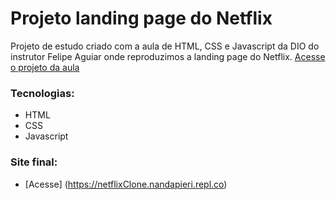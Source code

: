 # Projeto landing page do Netflix

Projeto de estudo criado com a aula de HTML, CSS e Javascript da DIO do instrutor Felipe Aguiar onde reproduzimos a landing page do Netflix. [Acesse o projeto da aula](https://github.com/nandapieri/netflixClone)

### Tecnologias:

* HTML 
* CSS 
* Javascript

### Site final:

* [Acesse] (https://netflixClone.nandapieri.repl.co)
